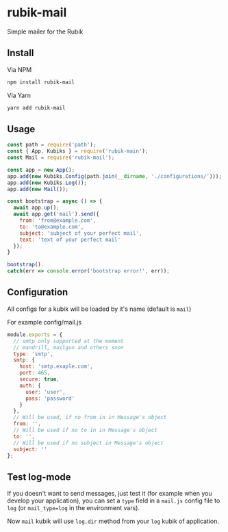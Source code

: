 # rubik-mail
Simple mailer for the Rubik

## Install
Via NPM
```sh
npm install rubik-mail
```

Via Yarn
```sh
yarn add rubik-mail
```

## Usage

```javascript
const path = require('path');
const { App, Kubiks } = require('rubik-main');
const Mail = require('rubik-mail');

const app = new App();
app.add(new Kubiks.Config(path.join(__dirname, './configurations/')));
app.add(new Kubiks.Log());
app.add(new Mail());

const bootstrap = async () => {
  await app.up();
  await app.get('mail').send({
    from: 'from@example.com',
    to: 'to@example.com',
    subject: 'subject of your perfect mail',
    text: 'text of your perfect mail'
  });
}

bootstrap().
catch(err => console.error('bootstrap error!', err));
```

## Configuration

All configs for a kubik will be loaded by it's name (default is `mail`)

For example config/mail.js
```javascript
module.exports = {
  // smtp only supported at the moment
  // mandrill, mailgun and others soon
  type: 'smtp',
  smtp: {
    host: 'smtp.exaple.com',
    port: 465,
    secure: true,
    auth: {
      user: 'user',
      pass: 'password'
    }
  },
  // Will be used, if no from in in Message's object
  from: '',
  // Will be used if no to in in Message's object
  to: '',
  // Will be used if no subject in Message's object
  subject: ''
};
```

## Test log-mode

If you doesn't want to send messages, just test it (for example when you develop your application), you can set a `type` field in a `mail.js` config file to `log` (or `mail_type=log` in the environment vars).

Now `mail` kubik will use `log.dir` method from your `log` kubik of application.
